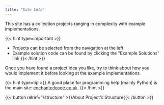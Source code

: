 ```yaml
---
title: "Site Info"
---
```

This site has a collection projects ranging in complexity with example implementations.

{{< hint type=important >}}
- Projects can be selected from the navigation at the left
- Example solution code can be found by clicking the "Example Solutions" link
{{< /hint >}}

Once you have found a project idea you like, try to think about how you would implement it before looking at the example implementations.

{{< hint type=tip >}}
A good place for programming help (mainly Python) is the main site: [enchantedcode.co.uk](https://enchantedcode.co.uk/).
{{< /hint >}}

{{< button relref="/structure" >}}About Project's Structure{{< /button >}}
